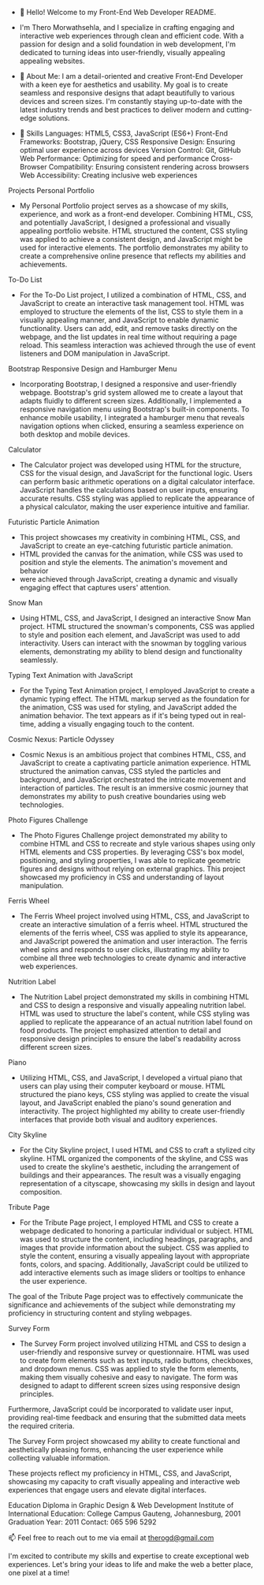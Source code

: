 - 👋 Hello! Welcome to my Front-End Web Developer README.

- I'm Thero Morwathsehla, and I specialize in crafting engaging and interactive web experiences through clean and efficient code.
  With a passion for design and a solid foundation in web development, I'm dedicated to turning ideas into user-friendly, visually appealing
  appealing websites.

- 👀 About Me: I am a detail-oriented and creative Front-End Developer with a keen eye for aesthetics and usability.
My goal is to create seamless and responsive designs that adapt beautifully to various devices and screen sizes.
I'm constantly staying up-to-date with the latest industry trends and best practices to deliver modern and cutting-edge solutions.

- 🌱 Skills
  Languages: HTML5, CSS3, JavaScript (ES6+)
  Front-End Frameworks: Bootstrap, jQuery, CSS
  Responsive Design: Ensuring optimal user experience across devices
  Version Control: Git, GitHub
  Web Performance: Optimizing for speed and performance
  Cross-Browser Compatibility: Ensuring consistent rendering across browsers
  Web Accessibility: Creating inclusive web experiences
  
Projects
Personal Portfolio
- My Personal Portfolio project serves as a showcase of my skills, experience, and work as a front-end developer. Combining HTML,
  CSS, and potentially JavaScript, I designed a professional and visually appealing portfolio website. HTML structured the content,
  CSS styling was applied to achieve a consistent design, and JavaScript might be used for interactive elements. The portfolio demonstrates
  my ability to create a comprehensive online presence that reflects my abilities and achievements.

To-Do List
- For the To-Do List project, I utilized a combination of HTML, CSS, and JavaScript to create an interactive task management tool.
  HTML was employed to structure the elements of the list, CSS to style them in a visually appealing manner, and
  JavaScript to enable dynamic functionality. Users can add, edit, and remove tasks directly on the webpage, and
  the list updates in real time without requiring a page reload. This seamless interaction was achieved through
  the use of event listeners and DOM manipulation in JavaScript.

Bootstrap Responsive Design and Hamburger Menu
- Incorporating Bootstrap, I designed a responsive and user-friendly webpage. Bootstrap's grid system allowed me to create a layout
  that adapts fluidly to different screen sizes. Additionally, I implemented a responsive navigation menu using Bootstrap's built-in
  components. To enhance mobile usability, I integrated a hamburger menu that reveals navigation options when clicked, ensuring a
  seamless experience on both desktop and mobile devices.

Calculator
- The Calculator project was developed using HTML for the structure, CSS for the visual design, and JavaScript for the functional logic.
  Users can perform basic arithmetic operations on a digital calculator interface. JavaScript handles the calculations based on user inputs,
  ensuring accurate results. CSS styling was applied to replicate the appearance of a physical calculator, making the user experience
  intuitive and familiar.

Futuristic Particle Animation
- This project showcases my creativity in combining HTML, CSS, and JavaScript to create an eye-catching futuristic particle animation.
- HTML provided the canvas for the animation, while CSS was used to position and style the elements. The animation's movement and behavior
- were achieved through JavaScript, creating a dynamic and visually engaging effect that captures users' attention.

Snow Man
- Using HTML, CSS, and JavaScript, I designed an interactive Snow Man project. HTML structured the snowman's components, CSS was applied to
  style and position each element, and JavaScript was used to add interactivity. Users can interact with the snowman by toggling various
  elements, demonstrating my ability to blend design and functionality seamlessly.

Typing Text Animation with JavaScript
- For the Typing Text Animation project, I employed JavaScript to create a dynamic typing effect. The HTML markup served as the foundation
  for the animation, CSS was used for styling, and JavaScript added the animation behavior. The text appears as if it's being typed out in
  real-time, adding a visually engaging touch to the content.

Cosmic Nexus: Particle Odyssey
- Cosmic Nexus is an ambitious project that combines HTML, CSS, and JavaScript to create a captivating particle animation experience.
  HTML structured the animation canvas, CSS styled the particles and background, and JavaScript orchestrated the intricate movement and
  interaction of particles. The result is an immersive cosmic journey that demonstrates my ability to push creative boundaries using web
  technologies.

Photo Figures Challenge
- The Photo Figures Challenge project demonstrated my ability to combine HTML and CSS to recreate and style various shapes using only HTML
  elements and CSS properties. By leveraging CSS's box model, positioning, and styling properties, I was able to replicate geometric
  figures and designs without relying on external graphics. This project showcased my proficiency in CSS and understanding of layout
  manipulation.

Ferris Wheel
- The Ferris Wheel project involved using HTML, CSS, and JavaScript to create an interactive simulation of a ferris wheel.
  HTML structured the elements of the ferris wheel, CSS was applied to style its appearance, and JavaScript powered the animation and user
  interaction. The ferris wheel spins and responds to user clicks, illustrating my ability to combine all three web technologies to create
  dynamic and interactive web experiences.

Nutrition Label
- The Nutrition Label project demonstrated my skills in combining HTML and CSS to design a responsive and visually appealing nutrition
  label. HTML was used to structure the label's content, while CSS styling was applied to replicate the appearance of an actual nutrition
  label found on food products. The project emphasized attention to detail and responsive design principles to ensure the label's
  readability across different screen sizes.
  
Piano
- Utilizing HTML, CSS, and JavaScript, I developed a virtual piano that users can play using their computer keyboard or mouse.
  HTML structured the piano keys, CSS styling was applied to create the visual layout, and JavaScript enabled the piano's sound generation
  and interactivity. The project highlighted my ability to create user-friendly interfaces that provide both visual and auditory
  experiences.

City Skyline
- For the City Skyline project, I used HTML and CSS to craft a stylized city skyline. HTML organized the components of the skyline, and
  CSS was used to create the skyline's aesthetic, including the arrangement of buildings and their appearances.
  The result was a visually engaging representation of a cityscape, showcasing my skills in design and layout composition.

Tribute Page
- For the Tribute Page project, I employed HTML and CSS to create a webpage dedicated to honoring a particular individual or subject.
  HTML was used to structure the content, including headings, paragraphs, and images that provide information about the subject.
  CSS was applied to style the content, ensuring a visually appealing layout with appropriate fonts, colors, and spacing. Additionally,
  JavaScript could be utilized to add interactive elements such as image sliders or tooltips to enhance the user experience.

The goal of the Tribute Page project was to effectively communicate the significance and achievements of the subject while demonstrating my proficiency in structuring content and styling webpages.

Survey Form
- The Survey Form project involved utilizing HTML and CSS to design a user-friendly and responsive survey or questionnaire.
  HTML was used to create form elements such as text inputs, radio buttons, checkboxes, and dropdown menus.
  CSS was applied to style the form elements, making them visually cohesive and easy to navigate.
  The form was designed to adapt to different screen sizes using responsive design principles.

Furthermore, JavaScript could be incorporated to validate user input, providing real-time feedback and ensuring that the submitted data meets the required criteria.

The Survey Form project showcased my ability to create functional and aesthetically pleasing forms, enhancing the user experience while collecting valuable information.

These projects reflect my proficiency in HTML, CSS, and JavaScript, showcasing my capacity to craft visually appealing and interactive 
web experiences that engage users and elevate digital interfaces.

Education
Diploma in Graphic Design & Web Development 
Institute of International Education: College Campus
Gauteng, Johannesburg, 2001
Graduation Year: 2011
Contact: 065 596 5292

📫 Feel free to reach out to me via email at therogd@gmail.com

I'm excited to contribute my skills and expertise to create exceptional web experiences. 
Let's bring your ideas to life and make the web a better place, one pixel at a time!

<!---
MorwathsehlaThero2023/MorwathsehlaThero2023 is a ✨ special ✨ repository because its `README.md` (this file) appears on your GitHub profile.
You can click the Preview link to take a look at your changes.
--->
